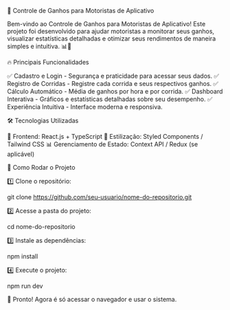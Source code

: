 🚀 Controle de Ganhos para Motoristas de Aplicativo

Bem-vindo ao Controle de Ganhos para Motoristas de Aplicativo! Este projeto foi desenvolvido para ajudar motoristas a monitorar seus ganhos, visualizar estatísticas detalhadas e otimizar seus rendimentos de maneira simples e intuitiva. 📊🚗

🔥 Principais Funcionalidades

✅ Cadastro e Login - Segurança e praticidade para acessar seus dados.
✅ Registro de Corridas - Registre cada corrida e seus respectivos ganhos.
✅ Cálculo Automático - Média de ganhos por hora e por corrida.
✅ Dashboard Interativa - Gráficos e estatísticas detalhadas sobre seu desempenho.
✅ Experiência Intuitiva - Interface moderna e responsiva.

🛠️ Tecnologias Utilizadas

🚀 Frontend: React.js + TypeScript
🎨 Estilização: Styled Components / Tailwind CSS
📊 Gerenciamento de Estado: Context API / Redux (se aplicável)



🚀 Como Rodar o Projeto

1️⃣ Clone o repositório:

git clone https://github.com/seu-usuario/nome-do-repositorio.git

2️⃣ Acesse a pasta do projeto:

cd nome-do-repositorio

3️⃣ Instale as dependências:

npm install

4️⃣ Execute o projeto:

npm run dev

🎉 Pronto! Agora é só acessar o navegador e usar o sistema.
